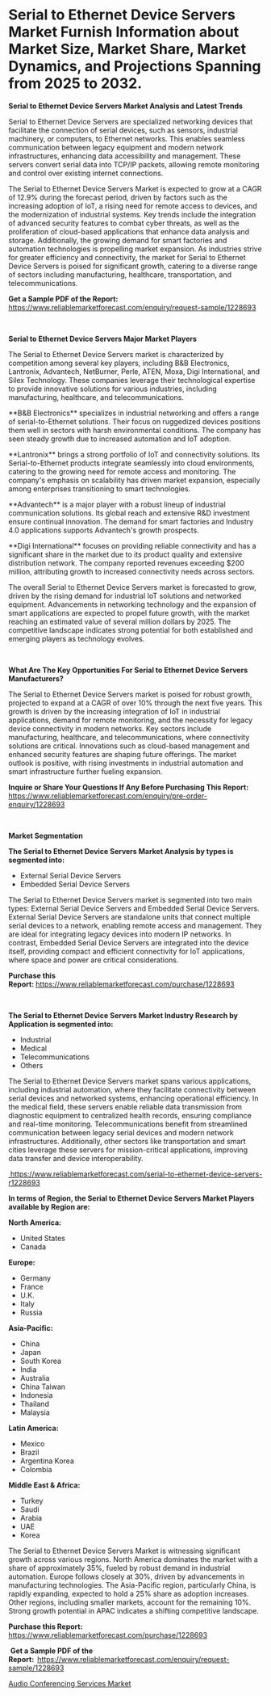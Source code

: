 <p><h1>Serial to Ethernet Device Servers Market Furnish Information about Market Size, Market Share, Market Dynamics, and Projections Spanning from 2025 to 2032.</h1></p><p><strong>Serial to Ethernet Device Servers Market Analysis and Latest Trends</strong></p>
<p><p>Serial to Ethernet Device Servers are specialized networking devices that facilitate the connection of serial devices, such as sensors, industrial machinery, or computers, to Ethernet networks. This enables seamless communication between legacy equipment and modern network infrastructures, enhancing data accessibility and management. These servers convert serial data into TCP/IP packets, allowing remote monitoring and control over existing internet connections.</p><p>The Serial to Ethernet Device Servers Market is expected to grow at a CAGR of 12.9% during the forecast period, driven by factors such as the increasing adoption of IoT, a rising need for remote access to devices, and the modernization of industrial systems. Key trends include the integration of advanced security features to combat cyber threats, as well as the proliferation of cloud-based applications that enhance data analysis and storage. Additionally, the growing demand for smart factories and automation technologies is propelling market expansion. As industries strive for greater efficiency and connectivity, the market for Serial to Ethernet Device Servers is poised for significant growth, catering to a diverse range of sectors including manufacturing, healthcare, transportation, and telecommunications.</p></p>
<p><strong>Get a Sample PDF of the Report:&nbsp;</strong> <a href="https://www.reliablemarketforecast.com/enquiry/request-sample/1228693?utm_campaign=2293&utm_medium=2&utm_source=Github&utm_content=ia&utm_term=15022025&utm_id=serial-to-ethernet-device-servers">https://www.reliablemarketforecast.com/enquiry/request-sample/1228693</a></p>
<p>&nbsp;</p>
<p><strong>Serial to Ethernet Device Servers Major Market Players</strong></p>
<p><p>The Serial to Ethernet Device Servers market is characterized by competition among several key players, including B&B Electronics, Lantronix, Advantech, NetBurner, Perle, ATEN, Moxa, Digi International, and Silex Technology. These companies leverage their technological expertise to provide innovative solutions for various industries, including manufacturing, healthcare, and telecommunications.</p><p>**B&B Electronics** specializes in industrial networking and offers a range of serial-to-Ethernet solutions. Their focus on ruggedized devices positions them well in sectors with harsh environmental conditions. The company has seen steady growth due to increased automation and IoT adoption.</p><p>**Lantronix** brings a strong portfolio of IoT and connectivity solutions. Its Serial-to-Ethernet products integrate seamlessly into cloud environments, catering to the growing need for remote access and monitoring. The company's emphasis on scalability has driven market expansion, especially among enterprises transitioning to smart technologies.</p><p>**Advantech** is a major player with a robust lineup of industrial communication solutions. Its global reach and extensive R&D investment ensure continual innovation. The demand for smart factories and Industry 4.0 applications supports Advantech's growth prospects.</p><p>**Digi International** focuses on providing reliable connectivity and has a significant share in the market due to its product quality and extensive distribution network. The company reported revenues exceeding $200 million, attributing growth to increased connectivity needs across sectors.</p><p>The overall Serial to Ethernet Device Servers market is forecasted to grow, driven by the rising demand for industrial IoT solutions and networked equipment. Advancements in networking technology and the expansion of smart applications are expected to propel future growth, with the market reaching an estimated value of several million dollars by 2025. The competitive landscape indicates strong potential for both established and emerging players as technology evolves.</p></p>
<p>&nbsp;</p>
<p><strong>What Are The Key Opportunities For Serial to Ethernet Device Servers Manufacturers?</strong></p>
<p><p>The Serial to Ethernet Device Servers market is poised for robust growth, projected to expand at a CAGR of over 10% through the next five years. This growth is driven by the increasing integration of IoT in industrial applications, demand for remote monitoring, and the necessity for legacy device connectivity in modern networks. Key sectors include manufacturing, healthcare, and telecommunications, where connectivity solutions are critical. Innovations such as cloud-based management and enhanced security features are shaping future offerings. The market outlook is positive, with rising investments in industrial automation and smart infrastructure further fueling expansion.</p></p>
<p><strong>Inquire or Share Your Questions If Any Before Purchasing This Report:</strong> <a href="https://www.reliablemarketforecast.com/enquiry/pre-order-enquiry/1228693?utm_campaign=2293&utm_medium=2&utm_source=Github&utm_content=ia&utm_term=15022025&utm_id=serial-to-ethernet-device-servers">https://www.reliablemarketforecast.com/enquiry/pre-order-enquiry/1228693</a></p>
<p>&nbsp;</p>
<p><strong>Market Segmentation</strong></p>
<p><strong>The Serial to Ethernet Device Servers Market Analysis by types is segmented into:</strong></p>
<p><ul><li>External Serial Device Servers</li><li>Embedded Serial Device Servers</li></ul></p>
<p><p>The Serial to Ethernet Device Servers market is segmented into two main types: External Serial Device Servers and Embedded Serial Device Servers. External Serial Device Servers are standalone units that connect multiple serial devices to a network, enabling remote access and management. They are ideal for integrating legacy devices into modern IP networks. In contrast, Embedded Serial Device Servers are integrated into the device itself, providing compact and efficient connectivity for IoT applications, where space and power are critical considerations.</p></p>
<p><strong>Purchase this Report:&nbsp;</strong><a href="https://www.reliablemarketforecast.com/purchase/1228693?utm_campaign=2293&utm_medium=2&utm_source=Github&utm_content=ia&utm_term=15022025&utm_id=serial-to-ethernet-device-servers">https://www.reliablemarketforecast.com/purchase/1228693</a></p>
<p>&nbsp;</p>
<p><strong>The Serial to Ethernet Device Servers Market Industry Research by Application is segmented into:</strong></p>
<p><ul><li>Industrial</li><li>Medical</li><li>Telecommunications</li><li>Others</li></ul></p>
<p><p>The Serial to Ethernet Device Servers market spans various applications, including industrial automation, where they facilitate connectivity between serial devices and networked systems, enhancing operational efficiency. In the medical field, these servers enable reliable data transmission from diagnostic equipment to centralized health records, ensuring compliance and real-time monitoring. Telecommunications benefit from streamlined communication between legacy serial devices and modern network infrastructures. Additionally, other sectors like transportation and smart cities leverage these servers for mission-critical applications, improving data transfer and device interoperability.</p></p>
<p><a href="https://www.reliablemarketforecast.com/serial-to-ethernet-device-servers-r1228693?utm_campaign=2293&utm_medium=2&utm_source=Github&utm_content=ia&utm_term=15022025&utm_id=serial-to-ethernet-device-servers">&nbsp;https://www.reliablemarketforecast.com/serial-to-ethernet-device-servers-r1228693</a></p>
<p><strong>In terms of Region, the Serial to Ethernet Device Servers Market Players available by Region are:</strong></p>
<p>
    <p> <strong> North America: </strong>
        <ul>
            <li>United States</li>
            <li>Canada</li>
        </ul>
        </p> 
    <p> <strong> Europe: </strong>
        <ul>
            <li>Germany</li>
            <li>France</li>
            <li>U.K.</li>
            <li>Italy</li>
            <li>Russia</li>
        </ul>
        </p> 
    <p> <strong> Asia-Pacific: </strong>
        <ul>
            <li>China</li>
            <li>Japan</li>
            <li>South Korea</li>
            <li>India</li>
            <li>Australia</li>
            <li>China Taiwan</li>
            <li>Indonesia</li>
            <li>Thailand</li>
            <li>Malaysia</li>
        </ul>
        </p> 
    <p> <strong> Latin America: </strong>
        <ul>
            <li>Mexico</li>
            <li>Brazil</li>
            <li>Argentina Korea</li>
            <li>Colombia</li>
        </ul>
        </p> 
    <p> <strong> Middle East & Africa: </strong>
        <ul>
            <li>Turkey</li>
            <li>Saudi</li>
            <li>Arabia</li>
            <li>UAE</li>
            <li>Korea</li>
        </ul>
    </p>
    </p>
<p><p>The Serial to Ethernet Device Servers Market is witnessing significant growth across various regions. North America dominates the market with a share of approximately 35%, fueled by robust demand in industrial automation. Europe follows closely at 30%, driven by advancements in manufacturing technologies. The Asia-Pacific region, particularly China, is rapidly expanding, expected to hold a 25% share as adoption increases. Other regions, including smaller markets, account for the remaining 10%. Strong growth potential in APAC indicates a shifting competitive landscape.</p></p>
<p><strong>Purchase this Report: </strong><a href="https://www.reliablemarketforecast.com/purchase/1228693?utm_campaign=2293&utm_medium=2&utm_source=Github&utm_content=ia&utm_term=15022025&utm_id=serial-to-ethernet-device-servers">https://www.reliablemarketforecast.com/purchase/1228693</a></p>
<p>&nbsp;<strong>Get a Sample PDF of the Report:&nbsp;&nbsp;</strong><a href="https://www.reliablemarketforecast.com/enquiry/request-sample/1228693?utm_campaign=2293&utm_medium=2&utm_source=Github&utm_content=ia&utm_term=15022025&utm_id=serial-to-ethernet-device-servers">https://www.reliablemarketforecast.com/enquiry/request-sample/1228693</a></p>
<p><strong></strong></p>
<p><p><a href="https://github.com/arnoldannice0/Market-Research-Report-List-1/blob/main/audio-conferencing-services-market.md?utm_campaign=2293&utm_medium=2&utm_source=Github&utm_content=ia&utm_term=15022025&utm_id=serial-to-ethernet-device-servers">Audio Conferencing Services Market</a></p></p>